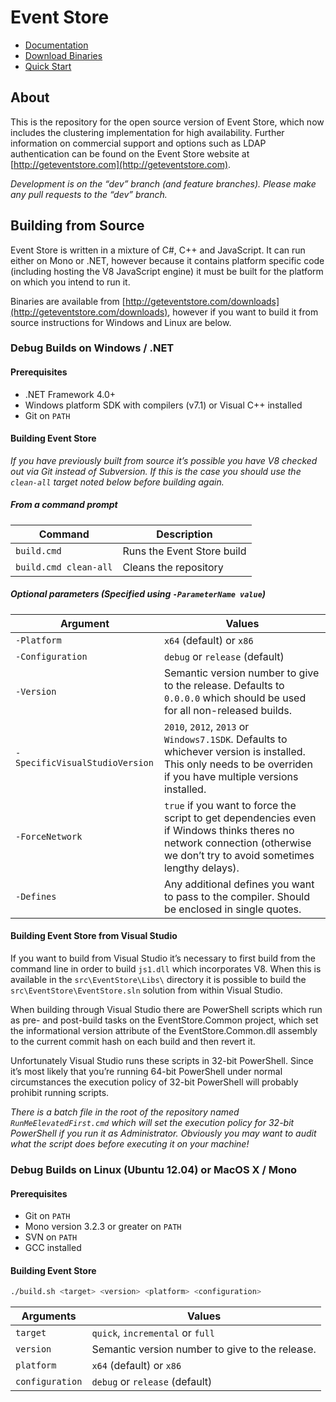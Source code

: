 # Event Store

- [Documentation](http://docs.geteventstore.com)
- [Download Binaries](http://geteventstore.com/downloads)
- [Quick Start](http://docs.geteventstore.com/server/latest)

## About

This is the repository for the open source version of Event Store, which now includes the clustering implementation for high availability. Further information on commercial support and options such as LDAP authentication can be found on the Event Store website at [http://geteventstore.com](http://geteventstore.com).

*Development is on the “dev” branch (and feature branches). Please make any pull requests to the “dev” branch.*

## Building from Source

Event Store is written in a mixture of C#, C++ and JavaScript. It can run either on Mono or .NET, however because it contains platform specific code (including hosting the V8 JavaScript engine) it must be built for the platform on which you intend to run it.

Binaries are available from [http://geteventstore.com/downloads](http://geteventstore.com/downloads), however if you want to build it from source instructions for Windows and Linux are below.

### Debug Builds on Windows / .NET

#### Prerequisites

- .NET Framework 4.0+
- Windows platform SDK with compilers (v7.1) or Visual C++ installed
- Git on `PATH`

#### Building Event Store

*If you have previously built from source it’s possible you have V8 checked out via Git instead of Subversion. If this is the case you should use the `clean-all` target noted below before building again.*

##### From a command prompt

| Command               | Description                |
| --------------------- | -------------------------- |
| `build.cmd`           | Runs the Event Store build |
| `build.cmd clean-all` | Cleans the repository      |

##### Optional parameters (Specified using `-ParameterName value`)

| Argument                       | Values                                                                                                                                                                     |
| ------------------------------ | -------------------------------------------------------------------------------------------------------------------------------------------------------------------------- |
| `-Platform`                    | `x64` (default) or `x86`                                                                                                                                                   |
| `-Configuration`               | `debug` or `release` (default)                                                                                                                                             |
| `-Version`                     | Semantic version number to give to the release. Defaults to `0.0.0.0` which should be used for all non-released builds.                                                    |
| `-SpecificVisualStudioVersion` | `2010`, `2012`, `2013` or `Windows7.1SDK`. Defaults to whichever version is installed. This only needs to be overriden if you have multiple versions installed.            |
| `-ForceNetwork`                | `true` if you want to force the script to get dependencies even if Windows thinks theres no network connection (otherwise we don’t try to avoid sometimes lengthy delays). |
| `-Defines`                     | Any additional defines you want to pass to the compiler. Should be enclosed in single quotes.                                                                              |

#### Building Event Store from Visual Studio

If you want to build from Visual Studio it’s necessary to first build from the command line in order to build `js1.dll` which incorporates V8. When this is available in the `src\EventStore\Libs\` directory it is possible to build the `src\EventStore\EventStore.sln` solution from within Visual Studio.

When building through Visual Studio there are PowerShell scripts which run as pre- and post-build tasks on the EventStore.Common project, which set the informational version attribute of the EventStore.Common.dll assembly to the current commit hash on each build and then revert it.

Unfortunately Visual Studio runs these scripts in 32-bit PowerShell. Since it’s most likely that you’re running 64-bit PowerShell under normal circumstances the execution policy of 32-bit PowerShell will probably prohibit running scripts.

*There is a batch file in the root of the repository named `RunMeElevatedFirst.cmd` which will set the execution policy for 32-bit PowerShell if you run it as Administrator. Obviously you may want to audit what the script does before executing it on your machine!*

### Debug Builds on Linux (Ubuntu 12.04) or MacOS X / Mono

#### Prerequisites

- Git on `PATH`
- Mono version 3.2.3 or greater on `PATH`
- SVN on `PATH`
- GCC installed

#### Building Event Store

```bash
./build.sh <target> <version> <platform> <configuration>
```

| Arguments       | Values                                          |
| --------------- | ----------------------------------------------- |
| `target`        | `quick`, `incremental` or `full`                |
| `version`       | Semantic version number to give to the release. |
| `platform`      | `x64` (default) or `x86`                        |
| `configuration` | `debug` or `release` (default)                  |